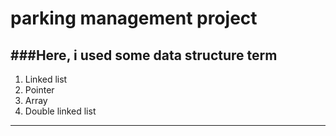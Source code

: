 # parking management project

###Here, i used some data structure term
---
1. Linked list
2. Pointer
3. Array
4. Double linked list
---
